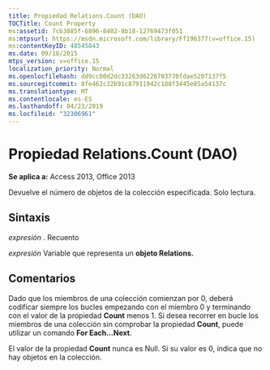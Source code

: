 ```yaml
---
title: Propiedad Relations.Count (DAO)
TOCTitle: Count Property
ms:assetid: 7cb3885f-6896-8402-8b18-12769473f051
ms:mtpsurl: https://msdn.microsoft.com/library/Ff196377(v=office.15)
ms:contentKeyID: 48545843
ms.date: 09/18/2015
mtps_version: v=office.15
localization_priority: Normal
ms.openlocfilehash: dd9cc00d2dc33263d6226783770fdae5207137f5
ms.sourcegitcommit: 8fe462c32b91c87911942c188f3445e85a54137c
ms.translationtype: MT
ms.contentlocale: es-ES
ms.lasthandoff: 04/23/2019
ms.locfileid: "32306961"
---
```

# <a name="relationscount-property-dao"></a>Propiedad Relations.Count (DAO)


**Se aplica a:** Access 2013, Office 2013

Devuelve el número de objetos de la colección especificada. Solo lectura.

## <a name="syntax"></a>Sintaxis

*expresión* . Recuento

*expresión* Variable que representa un **objeto Relations.**

## <a name="remarks"></a>Comentarios

Dado que los miembros de una colección comienzan por 0, deberá codificar siempre los bucles empezando con el miembro 0 y terminando con el valor de la propiedad **Count** menos 1. Si desea recorrer en bucle los miembros de una colección sin comprobar la propiedad **Count**, puede utilizar un comando **For Each...Next**.

El valor de la propiedad **Count** nunca es Null. Si su valor es 0, indica que no hay objetos en la colección.

